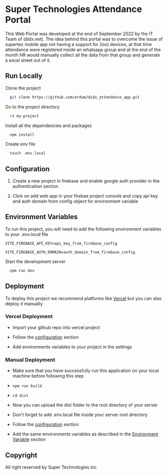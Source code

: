 
# Super Technologies Attendance Portal

This Web Portal was developed at the end of September 2022 by the IT Team of (didx.net).
The idea behind this portal was to overcome the issue of supertec mobile app not having a support for (ios) devices, at that time attendance were registered inside an whatsapp group and at the end of the month HR would manually collect all the data from that group and generate a excel sheet out of it.
## Run Locally

Clone the project

```bash
  git clone https://github.com/erdum/didx_attendence_app.git
```

Go to the project directory

```bash
  cd my-project
```

Install all the dependencies and packages

```bash
  npm install
```

Create env file
```bash
  touch .env.local
```

## Configuration

1. Create a new project in firebase and enable google auth provider in the authentication section

2. Click on add web app in your firebae project console and copy api key and auth domain from config object for environment variable

## Environment Variables

To run this project, you will need to add the following environment variables to your .env.local file

`VITE_FIREBASE_API_KEY=api_key_from_firebase_config`

`VITE_FIREBASE_AUTH_DOMAIN=auth_domain_from_firebase_config`

Start the development server

```bash
  npm run dev
```
## Deployment

To deploy this project we recommend platforms like [Vercel](https://vercel.com) but you can also deploy it manually

### Vercel Deployment

- Import your github repo into vercel project

- Follow the [configuration](#configuration) section

- Add environments variables to your project in the settings

### Manual Deployment

- Make sure that you have successfully run this application on your local machine before following this step

- `npm run build`

- `cd dist`

- Now you can upload the dist folder to the root directory of your server

- Don't forget to add .env.local file inside your server root directory

- Follow the [configuration](#configuration) section

- Add the same environments variables as described in the [Environment Variable](#environment-variable) section

## Copyright

All right reserved by Super Technologies inc